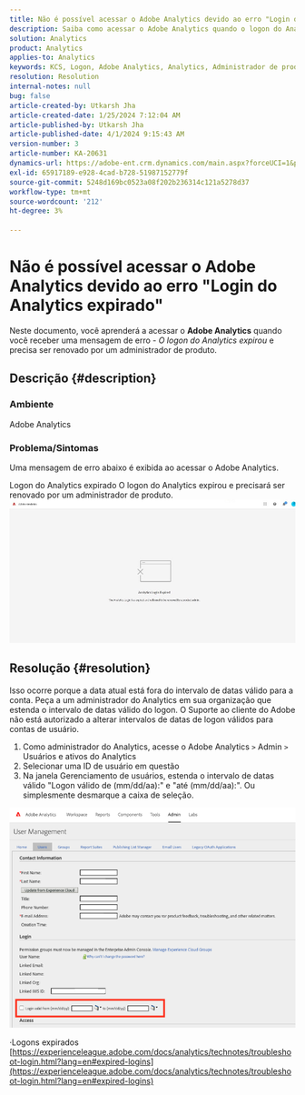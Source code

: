 ```yaml
---
title: Não é possível acessar o Adobe Analytics devido ao erro "Login do Analytics expirado"
description: Saiba como acessar o Adobe Analytics quando o logon do Analytics expirou e precisa ser renovado por um administrador de produto.
solution: Analytics
product: Analytics
applies-to: Analytics
keywords: KCS, Logon, Adobe Analytics, Analytics, Administrador de produto, Erro, Logon do Analytics expirado
resolution: Resolution
internal-notes: null
bug: false
article-created-by: Utkarsh Jha
article-created-date: 1/25/2024 7:12:04 AM
article-published-by: Utkarsh Jha
article-published-date: 4/1/2024 9:15:43 AM
version-number: 3
article-number: KA-20631
dynamics-url: https://adobe-ent.crm.dynamics.com/main.aspx?forceUCI=1&pagetype=entityrecord&etn=knowledgearticle&id=42251a07-51bb-ee11-a569-6045bd006b3d
exl-id: 65917189-e928-4cad-b728-51987152779f
source-git-commit: 5248d169bc0523a08f202b236314c121a5278d37
workflow-type: tm+mt
source-wordcount: '212'
ht-degree: 3%

---
```


# Não é possível acessar o Adobe Analytics devido ao erro &quot;Login do Analytics expirado&quot;


Neste documento, você aprenderá a acessar o <b>Adobe Analytics</b> quando você receber uma mensagem de erro - *O logon do Analytics expirou* e precisa ser renovado por um administrador de produto.

## Descrição {#description}


### <b>Ambiente</b>

Adobe Analytics



### <b>Problema/Sintomas</b>

Uma mensagem de erro abaixo é exibida ao acessar o Adobe Analytics.

Logon do Analytics expirado O logon do Analytics expirou e precisará ser renovado por um administrador de produto.
 <br>![](assets/___43251a07-51bb-ee11-a569-6045bd006b3d___.jpeg)

## Resolução {#resolution}


Isso ocorre porque a data atual está fora do intervalo de datas válido para a conta. Peça a um administrador do Analytics em sua organização que estenda o intervalo de datas válido do logon. O Suporte ao cliente do Adobe não está autorizado a alterar intervalos de datas de logon válidos para contas de usuário.

1. Como administrador do Analytics, acesse o Adobe Analytics `>`  Admin `>`  Usuários e ativos do Analytics
2. Selecionar uma ID de usuário em questão
3. Na janela Gerenciamento de usuários, estenda o intervalo de datas válido &quot;Logon válido de (mm/dd/aa):&quot; e &quot;até (mm/dd/aa):&quot;. Ou simplesmente desmarque a caixa de seleção.


![](assets/6282c86d-563a-ed11-9db0-0022480869de.png)

·Logons expirados
[https://experienceleague.adobe.com/docs/analytics/technotes/troubleshoot-login.html?lang=en#expired-logins](https://experienceleague.adobe.com/docs/analytics/technotes/troubleshoot-login.html?lang=en#expired-logins)
